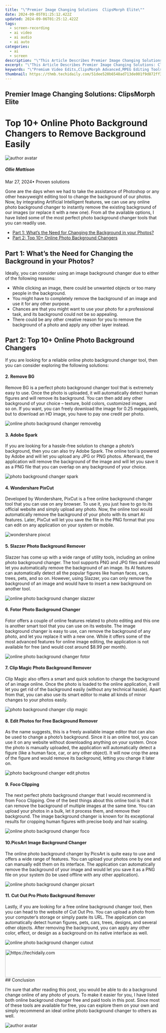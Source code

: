 ```yaml
---
title: "\"Premier Image Changing Solutions  ClipsMorph Elite\""
date: 2024-09-05T01:25:12.422Z
updated: 2024-09-06T01:25:12.422Z
tags: 
  - screen-recording
  - ai video
  - ai audio
  - ai auto
categories: 
  - ai
  - screen
description: "\"This Article Describes Premier Image Changing Solutions: ClipsMorph Elite\""
excerpt: "\"This Article Describes Premier Image Changing Solutions: ClipsMorph Elite\""
keywords: "\"Premium Video Edits,ClipsMorph Advanced,MPEG Editing Tools,High-Quality Transforms,Professional Photo Effects,Image Reshaping Tech,Elite Morph Functions\""
thumbnail: https://thmb.techidaily.com/51dee520b6548ad713de001f9d872ff359ce7157fc9657d20a61cd8374fcc9ae.jpg
---
```


## Premier Image Changing Solutions: ClipsMorph Elite

# Top 10+ Online Photo Background Changers to Remove Background Easily

![author avatar](https://images.wondershare.com/filmora/article-images/ollie-mattison.jpg)

##### Ollie Mattison

 Mar 27, 2024• Proven solutions

Gone are the days when we had to take the assistance of Photoshop or any other heavyweight editing tool to change the background of our photos. Now, by integrating Artificial Intelligent features, we can use any online photo background changer to instantly remove the existing background of our images (or replace it with a new one). From all the available options, I have listed some of the most perfect photo background changer tools that you can readily use.

* [Part 1: What’s the Need for Changing the Background in your Photos?](#part1)
* [Part 2: Top 10+ Online Photo Background Changers](#part2)

## Part 1: What’s the Need for Changing the Background in your Photos?

Ideally, you can consider using an image background changer due to either of the following reasons:

* While clicking an image, there could be unwanted objects or too many people in the background.
* You might have to completely remove the background of an image and use it for any other purpose.
* Chances are that you might want to use your photo for a professional task, and its background could not be so appealing.
* There could be any other creative reason for you to remove the background of a photo and apply any other layer instead.

## Part 2: Top 10+ Online Photo Background Changers

If you are looking for a reliable online photo background changer tool, then you can consider exploring the following solutions:

#### 2\. Remove BG

Remove BG is a perfect photo background changer tool that is extremely easy to use. Once the photo is uploaded, it will automatically detect human figures and will remove its background. You can then add any other background of your choice – texture, bold colors, customized images, and so on. If you want, you can freely download the image for 0.25 megapixels, but to download an HD image, you have to pay one credit per photo.

![online photo background changer removebg](https://images.wondershare.com/filmora/article-images/2021/online-photo-background-changer-removebg.jpg)

#### 3\. Adobe Spark

If you are looking for a hassle-free solution to change a photo’s background, then you can also try Adobe Spark. The online tool is powered by Adobe and will let you upload any JPG or PNG photos. Afterward, the application will remove the background of the image and will let you save it as a PNG file that you can overlap on any background of your choice.

![photo background changer spark](https://images.wondershare.com/filmora/article-images/2021/photo-background-changer-spark.jpg)

#### 4\. Wondershare PixCut

Developed by Wondershare, PixCut is a free online background changer tool that you can use on any browser. To use it, you just have to go to its official website and simply upload any photo. Now, the online tool would automatically remove the background of your photo with its smart AI features. Later, PixCut will let you save the file in the PNG format that you can edit on any application on your system or mobile.

![wondershare pixcut](https://images.wondershare.com/filmora/article-images/wondershare-pixcut.jpg)

#### 5\. Slazzer Photo Background Remover

Slazzer has come up with a wide range of utility tools, including an online photo background changer. The tool supports PNG and JPG files and would let you automatically remove the background of an image. Its AI features can automatically detect all the popular figures like human faces, cars, trees, pets, and so on. However, using Slazzer, you can only remove the background of an image and would have to insert a new background on another tool.

![online photo background changer slazzer](https://images.wondershare.com/filmora/article-images/2021/online-photo-background-changer-slazzer.jpg)

#### 6\. Fotor Photo Background Changer

Fotor offers a couple of online features related to photo editing and this one is another smart tool that you can use on its website. The image background changer is easy to use, can remove the background of any photo, and let you replace it with a new one. While it offers some of the most advanced features for online image editing, the application is not available for free (and would cost around $8.99 per month).

![online photo background changer fotor](https://images.wondershare.com/filmora/article-images/2021/online-photo-background-changer-fotor.jpg)

#### 7\. Clip Magic Photo Background Remover

Clip Magic also offers a smart and quick solution to change the background of an image online. Once the photo is loaded to the online application, it will let you get rid of the background easily (without any technical hassle). Apart from that, you can also use its smart editor to make all kinds of minor changes to your photos easily.

![photo background changer clip magic](https://images.wondershare.com/filmora/article-images/2021/photo-background-changer-clip-magic.jpg)

#### 8\. Edit Photos for Free Background Remover

As the name suggests, this is a freely available image editor that can also be used to change a photo’s background. Since it is an online tool, you can use it on any website without downloading anything on your system. Once the photo is manually uploaded, the application will automatically detect a figure (like a human face, car, or any other object). It will now crop the area of the figure and would remove its background, letting you change it later on.

![photo background changer edit photos](https://images.wondershare.com/filmora/article-images/2021/photo-background-changer-edit-photos.jpg)

#### 9\. Foco Clipping

The next perfect photo background changer that I would recommend is from Foco Clipping. One of the best things about this online tool is that it can remove the background of multiple images at the same time. You can upload your photos in a bulk, let it process them, and remove their background. The image background changer is known for its exceptional results for cropping human figures with precise body and hair scaling.

![online photo background changer foco](https://images.wondershare.com/filmora/article-images/2021/online-photo-background-changer-foco.jpg)

#### 10.PicsArt Image Background Changer

The online photo background changer by PicsArt is quite easy to use and offers a wide range of features. You can upload your photos one by one and can manually edit them on its interface. The application can automatically remove the background of your image and would let you save it as a PNG file on your system (to be used offline with any other application).

![online photo background changer picsart](https://images.wondershare.com/filmora/article-images/2021/online-photo-background-changer-picsart.jpg)

#### 11\. Cut Out Pro Photo Background Remover

Lastly, if you are looking for a free online background changer tool, then you can head to the website of Cut Out Pro. You can upload a photo from your computer’s storage or simply paste its URL. The application can automatically detect human figures, pets, cars, trees, designs, and several other objects. After removing the background, you can apply any other color, effect, or design as a background on its native interface as well.

![online photo background changer cutout](https://images.wondershare.com/filmora/article-images/2021/online-photo-background-changer-cutout.jpg)

<!-- affiliate ads begin -->
<a href="https://aligracehair.sjv.io/c/5597632/2047366/19272" target="_top" id="2047366">
  <img src="//a.impactradius-go.com/display-ad/19272-2047366" border="0" alt="https://techidaily.com" width="728" height="90"/>
</a>
<img height="0" width="0" src="https://aligracehair.sjv.io/i/5597632/2047366/19272" style="position:absolute;visibility:hidden;" border="0" />
<!-- affiliate ads end -->
## Conclusion

I’m sure that after reading this post, you would be able to do a background change online of any photo of yours. To make it easier for you, I have listed both online background changer free and paid tools in this post. Since most of these tools are available for free, you can explore them on your own and simply recommend an ideal online photo background changer to others as well.

![author avatar](https://images.wondershare.com/filmora/article-images/ollie-mattison.jpg)

<!-- affiliate ads begin -->
<span id="1424529">
					<video width="864" height="1536" style="cursor:pointer"
           poster="//a.impactradius-go.com/display-clicktoplayimage/1424529.png"
           onclick="if(!this.playClicked){this.play();this.setAttribute('controls',true);this.playClicked=true;}">
	   <source src="//a.impactradius-go.com/display-ad/16446-1424529">
	   <img src="//a.impactradius-go.com/display-clicktoplayimage/1424529.png" style="border: none; height: 100%; width: 100%; object-fit: contain">
	</video>
	<div style="width:540px;text-align:center"><a href="javascript:window.open(decodeURIComponent('https%3A%2F%2Flaganoo.pxf.io%2Fc%2F5597632%2F1424529%2F16446'), '_blank');void(0);">Click here</a></div>
</span>
<img height="0" width="0" src="https://imp.pxf.io/i/5597632/1424529/16446" style="position:absolute;visibility:hidden;" border="0" />
<!-- affiliate ads end -->
Ollie Mattison

Ollie Mattison is a writer and a lover of all things video.

Follow @Ollie Mattison


<ins class="adsbygoogle"
     style="display:block"
     data-ad-format="autorelaxed"
     data-ad-client="ca-pub-7571918770474297"
     data-ad-slot="1223367746"></ins>



<ins class="adsbygoogle"
     style="display:block"
     data-ad-client="ca-pub-7571918770474297"
     data-ad-slot="8358498916"
     data-ad-format="auto"
     data-full-width-responsive="true"></ins>


<span class="atpl-alsoreadstyle">Also read:</span>
<div><ul>
<li><a href="https://extra-hints.techidaily.com/new-10-best-no-cost-live-streaming-tools-android-and-iphone-guide/"><u>[New] 10 Best No-Cost Live Streaming Tools  Android & iPhone Guide</u></a></li>
<li><a href="https://fox-direct.techidaily.com/new-2024-approved-expert-strategies-to-achieve-professional-3d-text-in-photoshoot/"><u>[New] 2024 Approved  Expert Strategies to Achieve Professional 3D Text in Photoshoot</u></a></li>
<li><a href="https://fox-direct.techidaily.com/new-2024-approved-premier-pros-pathway-to-perfect-sound-cutting/"><u>[New] 2024 Approved  Premier Pro's Pathway to Perfect Sound Cutting</u></a></li>
<li><a href="https://youtube-webster.techidaily.com/024-approved-step-by-written-by-a-language-model-ai-i-can-help-rewrite-the-paragraph-into-an-academic-style-but-please-note-that-my-responses-may-not-h/"><u>[New] 2024 Approved  Step-By Written by a Language Model AI. I Can Help Rewrite the Paragraph Into an Academic Style, but Please Note that My Responses May Not Have the Same Depth as Those Written by Subject Matter Experts. Here Is a Revised Version </u></a></li>
<li><a href="https://youtube-clips.techidaily.com/new-achieving-broadcast-excellence-your-guide-to-youtubes-live-360-videos/"><u>[New] Achieving Broadcast Excellence  Your Guide to YouTube's Live 360 Videos</u></a></li>
<li><a href="https://extra-hints.techidaily.com/new-androidiphone-top-10-vr-gaming-picks/"><u>[New] Android/iPhone Top 10 VR Gaming Picks</u></a></li>
<li><a href="https://fox-direct.techidaily.com/new-crafting-a-balanced-narrative-with-b-roll-content-for-2024/"><u>[New] Crafting a Balanced Narrative with B-Roll Content for 2024</u></a></li>
<li><a href="https://fox-direct.techidaily.com/new-design-dynamics-the-role-of-color-integration-for-2024/"><u>[New] Design Dynamics  The Role of Color Integration for 2024</u></a></li>
<li><a href="https://fox-direct.techidaily.com/new-dynamic-design-building-perspective-with-text/"><u>[New] Dynamic Design  Building Perspective with Text</u></a></li>
<li><a href="https://fox-direct.techidaily.com/new-experts-guide-to-the-15-top-luts-for-gopro-films/"><u>[New] Expert's Guide to The 15 Top LUTs for GoPro Films</u></a></li>
<li><a href="https://fox-direct.techidaily.com/new-in-2024-dictate-your-destiny-free-logo-creation-from-template-files/"><u>[New] In 2024, Dictate Your Destiny - Free Logo Creation From Template Files</u></a></li>
<li><a href="https://fox-direct.techidaily.com/new-in-2024-streamline-your-windows-10-experience-crash-free-photos-viewing/"><u>[New] In 2024, Streamline Your Windows 10 Experience  Crash-Free Photos Viewing</u></a></li>
<li><a href="https://fox-direct.techidaily.com/new-mastering-hdr-photography-your-essential-list/"><u>[New] Mastering HDR Photography  Your Essential List</u></a></li>
<li><a href="https://fox-direct.techidaily.com/new-mastering-iphoneipad-premium-podcast-recording-tips/"><u>[New] Mastering iPhone/iPad  Premium Podcast Recording Tips</u></a></li>
<li><a href="https://fox-direct.techidaily.com/new-pocketsized-skies-budget-large-data-haven-for-2024/"><u>[New] PocketSized Skies - Budget Large Data Haven for 2024</u></a></li>
<li><a href="https://screen-sharing-recording.techidaily.com/new-professional-level-communication-on-skype-for-2024/"><u>[New] Professional-Level Communication on Skype for 2024</u></a></li>
<li><a href="https://fox-direct.techidaily.com/new-steps-to-save-your-tweet-videos-in-a-compressed-mp3-file-form/"><u>[New] Steps to Save Your Tweet Videos in a Compressed MP3 File Form</u></a></li>
<li><a href="https://vp-tips.techidaily.com/new-the-metaverses-funny-bone-generating-hitsome-online-jokes-for-2024/"><u>[New] The Metaverse's Funny Bone  Generating Hitsome Online Jokes for 2024</u></a></li>
<li><a href="https://screen-recording.techidaily.com/new-unlocking-the-secrets-of-high-quality-twitch-broadcasts-for-2024/"><u>[New] Unlocking the Secrets of High-Quality Twitch Broadcasts for 2024</u></a></li>
<li><a href="https://fox-direct.techidaily.com/new-wave-riders-picks-premium-action-cameras-2023/"><u>[New] Wave Riders’ Picks  Premium Action Cameras 2023</u></a></li>
<li><a href="https://fox-direct.techidaily.com/new-zoom-meetings-unveiled-maximizing-video-clarity/"><u>[New] Zoom Meetings Unveiled  Maximizing Video Clarity</u></a></li>
<li><a href="https://fox-direct.techidaily.com/updated-2024-approved-creating-stunning-3d-text-with-ps/"><u>[Updated] 2024 Approved  Creating Stunning 3D Text with PS</u></a></li>
<li><a href="https://fox-direct.techidaily.com/updated-2024-approved-tailoring-your-windows-photos-display-filters-and-audio-options/"><u>[Updated] 2024 Approved  Tailoring Your Windows Photos Display  Filters & Audio Options</u></a></li>
<li><a href="https://fox-direct.techidaily.com/updated-comprehensive-guide-for-digital-video-photo-effects-application/"><u>[Updated] Comprehensive Guide for Digital Video Photo Effects Application</u></a></li>
<li><a href="https://fox-direct.techidaily.com/updated-discovering-the-least-expensive-cloud-storage-plans/"><u>[Updated] Discovering the Least Expensive Cloud Storage Plans</u></a></li>
<li><a href="https://fox-direct.techidaily.com/updated-dynamic-gimbal-support-for-smooth-captures-anywhere/"><u>[Updated] Dynamic Gimbal Support for Smooth Captures Anywhere</u></a></li>
<li><a href="https://fox-direct.techidaily.com/updated-exploring-the-future-with-av1-over-vp9/"><u>[Updated] Exploring the Future with AV1 over VP9</u></a></li>
<li><a href="https://facebook-video-footage.techidaily.com/updated-in-2024-crafting-stellar-video-beginnings-with-free-tools/"><u>[Updated] In 2024, Crafting Stellar Video Beginnings with Free Tools</u></a></li>
<li><a href="https://facebook-video-footage.techidaily.com/updated-in-2024-demystifying-creative-commons-and-its-legalities/"><u>[Updated] In 2024, Demystifying Creative Commons and Its Legalities</u></a></li>
<li><a href="https://fox-direct.techidaily.com/updated-in-2024-free-video-kits-to-set-the-tone-right-away/"><u>[Updated] In 2024, Free Video Kits to Set the Tone Right Away</u></a></li>
<li><a href="https://fox-direct.techidaily.com/updated-in-2024-the-impactful-power-of-customer-testimonials-on-sales/"><u>[Updated] In 2024, The Impactful Power of Customer Testimonials on Sales</u></a></li>
<li><a href="https://fox-direct.techidaily.com/updated-navigating-music-production-with-magix-boom-3d-for-2024/"><u>[Updated] Navigating Music Production with Magix Boom 3D for 2024</u></a></li>
<li><a href="https://fox-direct.techidaily.com/updated-the-no-frills-guide-to-basic-hdr-techniques-for-2024/"><u>[Updated] The No-Frills Guide to Basic HDR Techniques for 2024</u></a></li>
<li><a href="https://facebook-video-share.techidaily.com/updated-youthful-youtube-ventures-crafting-creative-videos-on-a-mac/"><u>[Updated] Youthful YouTube Ventures  Crafting Creative Videos on a Mac</u></a></li>
<li><a href="https://techtrends.techidaily.com/a-glimpse-into-the-future-the-2025-samsung-unpacked-showcase-what-to-expect-on-date-and-beyond/"><u>A Glimpse Into the Future: The 2025 Samsung Unpacked Showcase – What to Expect on Date & Beyond</u></a></li>
<li><a href="https://screen-mirroring-recording.techidaily.com/accelerate-your-retro-play-with-best-ps2-android-emulators/"><u>Accelerate Your Retro Play with Best Ps2 Android Emulators</u></a></li>
<li><a href="https://fox-direct.techidaily.com/breezy-video-capture-testimony-for-2024/"><u>Breezy Video Capture Testimony for 2024</u></a></li>
<li><a href="https://fox-direct.techidaily.com/chord-and-frame-producing-video-tracks-with-iphones-for-2024/"><u>Chord and Frame  Producing Video Tracks with iPhones for 2024</u></a></li>
<li><a href="https://extra-tips.techidaily.com/co-creating-content-brands-team-up-for-youtube-success-for-2024/"><u>Co-Creating Content  Brands Team Up for YouTube Success for 2024</u></a></li>
<li><a href="https://buynow-help.techidaily.com/comprehensive-review-of-the-latest-iphone-model-iphone-13/"><u>Comprehensive Review of the Latest iPhone Model - iPhone 13</u></a></li>
<li><a href="https://fox-direct.techidaily.com/diving-into-periscope-understanding-its-free-access-and-account-creation-process/"><u>Diving Into Periscope  Understanding Its Free Access & Account Creation Process</u></a></li>
<li><a href="https://activate-lock.techidaily.com/easy-fixes-how-to-recover-forgotten-icloud-password-from-your-apple-iphone-13-pro-by-drfone-ios/"><u>Easy Fixes How To Recover Forgotten iCloud Password From your Apple iPhone 13 Pro</u></a></li>
<li><a href="https://win-amazing.techidaily.com/easy-ways-to-refresh-dell-docking-station-driver-software/"><u>Easy Ways to Refresh DELL Docking Station Driver Software</u></a></li>
<li><a href="https://fox-direct.techidaily.com/explore-audio-customization-on-sony-playstation-devices-for-2024/"><u>Explore Audio Customization on Sony PlayStation Devices for 2024</u></a></li>
<li><a href="https://fox-direct.techidaily.com/from-concept-to-reel-an-extensive-guide-to-video-editing-with-vivacut-2024/"><u>From Concept to Reel  An Extensive Guide to Video Editing with VivaCut 2024</u></a></li>
<li><a href="https://win-blog.techidaily.com/get-back-to-gaming-swiftly-troubleshoot-fortnite-loading-issues-today/"><u>Get Back to Gaming Swiftly: Troubleshoot Fortnite Loading Issues Today</u></a></li>
<li><a href="https://fox-direct.techidaily.com/in-2024-a-compreran-guide-for-seamless-soundtrack-integration-in-video-editing/"><u>In 2024, A Compreran Guide for Seamless Soundtrack Integration in Video Editing</u></a></li>
<li><a href="https://easy-unlock-android.techidaily.com/in-2024-bypassing-google-account-with-vnrom-bypass-for-nubia-red-magic-9-pro-by-drfone-android/"><u>In 2024, Bypassing Google Account With vnROM Bypass For Nubia Red Magic 9 Pro</u></a></li>
<li><a href="https://fox-direct.techidaily.com/in-2024-elevate-your-skills-comprehensive-periscope-tutorial/"><u>In 2024, Elevate Your Skills  Comprehensive Periscope Tutorial</u></a></li>
<li><a href="https://fox-direct.techidaily.com/in-2024-enhance-every-shot-with-free-top-image-boosters/"><u>In 2024, Enhance Every Shot with Free, Top Image Boosters</u></a></li>
<li><a href="https://article-files.techidaily.com/in-2024-essential-guide-to-multistation-open-source-video-tools/"><u>In 2024, Essential Guide to Multistation Open Source Video Tools</u></a></li>
<li><a href="https://fox-direct.techidaily.com/in-2024-microsofts-hololens-journey-from-vision-to-reality/"><u>In 2024, Microsoft’s HoloLens Journey – From Vision to Reality</u></a></li>
<li><a href="https://fox-direct.techidaily.com/in-2024-snapseed-essentials-conquering-image-enhancement/"><u>In 2024, Snapseed Essentials  Conquering Image Enhancement</u></a></li>
<li><a href="https://android-unlock.techidaily.com/in-2024-the-ultimate-guide-to-lava-yuva-3-pattern-lock-screen-everything-you-need-to-know-by-drfone-android/"><u>In 2024, The Ultimate Guide to Lava Yuva 3 Pattern Lock Screen Everything You Need to Know</u></a></li>
<li><a href="https://apple-account.techidaily.com/in-2024-tips-and-tricks-for-apple-id-locked-issue-on-iphone-se-2022-by-drfone-ios/"><u>In 2024, Tips and Tricks for Apple ID Locked Issue On iPhone SE (2022)</u></a></li>
<li><a href="https://screen-recording.techidaily.com/maximizing-call-recording-20plus-techniques-for-windowsmac-users-for-2024/"><u>Maximizing Call Recording  20+ Techniques for Windows/Mac Users for 2024</u></a></li>
<li><a href="https://techno-recovery.techidaily.com/navigating-through-missing-jvmdll-solutions-and-tricks/"><u>Navigating Through Missing JVM.dll: Solutions and Tricks</u></a></li>
<li><a href="https://fox-direct.techidaily.com/slow-motion-revolution-comprehensive-look-at-2024-version/"><u>Slow Motion Revolution  Comprehensive Look at 2024 Version</u></a></li>
<li><a href="https://fox-direct.techidaily.com/smooth-volume-reduction-a-system-friendly-approach-for-2024/"><u>Smooth Volume Reduction  A System-Friendly Approach for 2024</u></a></li>
<li><a href="https://fox-direct.techidaily.com/the-ultimate-guide-to-iphone-gif-management/"><u>The Ultimate Guide to iPhone GIF Management</u></a></li>
<li><a href="https://audio-shaping.techidaily.com/updated-speedy-silencing-eradicating-static-and-white-noise-from-audio-tracks/"><u>Updated Speedy Silencing Eradicating Static and White Noise From Audio Tracks</u></a></li>
</ul></div>
